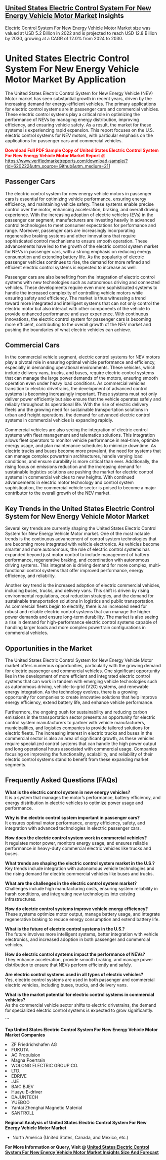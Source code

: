 <h2><a href="https://www.verifiedmarketreports.com/download-sample/?rid=620222&amp;utm_source=Github&amp;utm_medium=211" target="_blank">United States Electric Control System For New Energy Vehicle Motor Market</a> Insights</h2><p>Electric Control System For New Energy Vehicle Motor Market size was valued at USD 5.2 Billion in 2022 and is projected to reach USD 12.8 Billion by 2030, growing at a CAGR of 12.0% from 2024 to 2030.</p><p><h1>United States Electric Control System For New Energy Vehicle Motor Market By Application</h1><p>The United States Electric Control System for New Energy Vehicle (NEV) Motor market has seen substantial growth in recent years, driven by the increasing demand for energy-efficient vehicles. The primary applications for electric control systems are in passenger cars and commercial vehicles. These electric control systems play a critical role in optimizing the performance of NEVs by managing energy distribution, improving efficiency, and ensuring vehicle safety. As a result, the market for these systems is experiencing rapid expansion. This report focuses on the U.S. electric control systems for NEV motors, with particular emphasis on the applications for passenger cars and commercial vehicles.</p><p><p><span class=""><span style="color: #ff0000;"><strong>Download Full PDF Sample Copy of United States Electric Control System For New Energy Vehicle Motor Market Report</strong> @ </span><a href="https://www.verifiedmarketreports.com/download-sample/?rid=620222&amp;utm_source=Github&amp;utm_medium=211" target="_blank">https://www.verifiedmarketreports.com/download-sample/?rid=620222&amp;utm_source=Github&amp;utm_medium=211</a></span></p></p><h2>Passenger Cars</h2><p>The electric control system for new energy vehicle motors in passenger cars is essential for optimizing vehicle performance, ensuring energy efficiency, and maintaining vehicle safety. These systems enable precise control over the motor, enhancing acceleration, braking, and overall driving experience. With the increasing adoption of electric vehicles (EVs) in the passenger car segment, manufacturers are investing heavily in advanced control technologies to meet consumer expectations for performance and range. Moreover, passenger cars are increasingly incorporating regenerative braking systems and other innovations that require sophisticated control mechanisms to ensure smooth operation. These advancements have led to the growth of the electric control system market for NEVs in passenger cars, with a strong emphasis on reducing energy consumption and extending battery life. As the popularity of electric passenger vehicles continues to rise, the demand for more refined and efficient electric control systems is expected to increase as well.</p><p>Passenger cars are also benefiting from the integration of electric control systems with new technologies such as autonomous driving and connected vehicles. These developments require even more sophisticated systems to handle the increased complexity of controlling vehicle motors while ensuring safety and efficiency. The market is thus witnessing a trend toward more integrated and intelligent systems that can not only control the electric motor but also interact with other components of the vehicle to provide enhanced performance and user experience. With continuous innovations, the electric control system for passenger cars is becoming more efficient, contributing to the overall growth of the NEV market and pushing the boundaries of what electric vehicles can achieve.</p><h2>Commercial Cars</h2><p>In the commercial vehicle segment, electric control systems for NEV motors play a pivotal role in ensuring optimal vehicle performance and efficiency, especially in demanding operational environments. These vehicles, which include delivery vans, trucks, and buses, require electric control systems that can manage the large power demands of the motors, ensuring smooth operation even under heavy load conditions. As commercial vehicles transition to electric drivetrains, the development of advanced control systems is becoming increasingly important. These systems must not only deliver power efficiently but also ensure that the vehicle operates safely and reliably throughout its operational life. With the rise of electric delivery fleets and the growing need for sustainable transportation solutions in urban and freight operations, the demand for advanced electric control systems in commercial vehicles is expanding rapidly.</p><p>Commercial vehicles are also seeing the integration of electric control systems with fleet management and telematics solutions. This integration allows fleet operators to monitor vehicle performance in real-time, optimize energy usage, and plan maintenance schedules to minimize downtime. As electric trucks and buses become more prevalent, the need for systems that can manage complex powertrain architectures, handle varying load conditions, and ensure durability is more critical than ever. Additionally, the rising focus on emissions reduction and the increasing demand for sustainable logistics solutions are pushing the market for electric control systems in commercial vehicles to new heights. With continued advancements in electric motor technology and control system sophistication, the commercial vehicle sector is poised to become a major contributor to the overall growth of the NEV market.</p><h2>Key Trends in the United States Electric Control System for New Energy Vehicle Motor Market</h2><p>Several key trends are currently shaping the United States Electric Control System for New Energy Vehicle Motor market. One of the most notable trends is the continuous advancement of control system technologies that are becoming more integrated with vehicle electronics. As vehicles become smarter and more autonomous, the role of electric control systems has expanded beyond just motor control to include management of battery performance, regenerative braking, and coordination with autonomous driving systems. This integration is driving demand for more complex, multi-functional control systems that offer improved performance, energy efficiency, and reliability.</p><p>Another key trend is the increased adoption of electric commercial vehicles, including buses, trucks, and delivery vans. This shift is driven by rising environmental regulations, cost reduction strategies, and the demand for sustainable transportation solutions in logistics and public transportation. As commercial fleets begin to electrify, there is an increased need for robust and reliable electric control systems that can manage the higher power demands and ensure long-term durability. The market is also seeing a rise in demand for high-performance electric control systems capable of handling larger loads and more complex powertrain configurations in commercial vehicles.</p><h2>Opportunities in the Market</h2><p>The United States Electric Control System for New Energy Vehicle Motor market offers numerous opportunities, particularly with the growing demand for electric passenger and commercial vehicles. One significant opportunity lies in the development of more efficient and integrated electric control systems that can work in tandem with emerging vehicle technologies such as autonomous driving, vehicle-to-grid (V2G) systems, and renewable energy integration. As the technology evolves, there is a growing opportunity for companies to create innovative solutions that help improve energy efficiency, extend battery life, and enhance vehicle performance.</p><p>Furthermore, the ongoing push for sustainability and reducing carbon emissions in the transportation sector presents an opportunity for electric control system manufacturers to partner with vehicle manufacturers, municipalities, and logistics companies to provide tailored solutions for electric fleets. The increasing interest in electric trucks and buses in the commercial sector is also an area of significant growth, as these vehicles require specialized control systems that can handle the high power output and long operational hours associated with commercial usage. Companies focusing on improving the functionality, scalability, and reliability of their electric control systems stand to benefit from these expanding market segments.</p><h2>Frequently Asked Questions (FAQs)</h2><p><strong>What is the electric control system in new energy vehicles?</strong><br> It is a system that manages the motor’s performance, battery efficiency, and energy distribution in electric vehicles to optimize power usage and performance.</p><p><strong>Why is the electric control system important in passenger cars?</strong><br> It ensures optimal motor performance, energy efficiency, safety, and integration with advanced technologies in electric passenger cars.</p><p><strong>How does the electric control system work in commercial vehicles?</strong><br> It regulates motor power, monitors energy usage, and ensures reliable performance in heavy-duty commercial electric vehicles like trucks and buses.</p><p><strong>What trends are shaping the electric control system market in the U.S.?</strong><br> Key trends include integration with autonomous vehicle technologies and the rising demand for electric commercial vehicles like buses and trucks.</p><p><strong>What are the challenges in the electric control system market?</strong><br> Challenges include high manufacturing costs, ensuring system reliability in harsh conditions, and integrating new technologies into existing infrastructures.</p><p><strong>How do electric control systems improve vehicle energy efficiency?</strong><br> These systems optimize motor output, manage battery usage, and integrate regenerative braking to reduce energy consumption and extend battery life.</p><p><strong>What is the future of electric control systems in the U.S.?</strong><br> The future involves more intelligent systems, better integration with vehicle electronics, and increased adoption in both passenger and commercial vehicles.</p><p><strong>How do electric control systems impact the performance of NEVs?</strong><br> They enhance acceleration, provide smooth braking, and manage power distribution to ensure that NEVs perform efficiently and safely.</p><p><strong>Are electric control systems used in all types of electric vehicles?</strong><br> Yes, electric control systems are used in both passenger and commercial electric vehicles, including buses, trucks, and delivery vans.</p><p><strong>What is the market potential for electric control systems in commercial vehicles?</strong><br> As the commercial vehicle sector shifts to electric drivetrains, the demand for specialized electric control systems is expected to grow significantly.</p>```</p><p><strong>Top United States Electric Control System For New Energy Vehicle Motor Market Companies</strong></p><div data-test-id=""><p><li>ZF Friedrichshafen AG</li><li> FUKUTA</li><li> AC Propulsion</li><li> Magna Poertrain</li><li> WOLONG ELECTRIC GROUP CO.</li><li> LTD.</li><li> EDRIVE</li><li> JJE</li><li> BAIC BJEV</li><li> Huayu E-driver</li><li> DAJUNTECH</li><li> YUEBOO</li><li> Yantai Zhenghai Magnetic Material</li><li> SANTROLL</li></p><div><strong>Regional Analysis of&nbsp;United States Electric Control System For New Energy Vehicle Motor Market</strong></div><ul><li dir="ltr"><p dir="ltr">North America&nbsp;(United States, Canada, and Mexico, etc.)</p></li></ul><p><strong>For More Information or Query, Visit @&nbsp;</strong><strong><a href="https://www.verifiedmarketreports.com/product/electric-control-system-for-new-energy-vehicle-motor-market/?utm_source=Github&amp;utm_medium=211" target="_blank">United States Electric Control System For New Energy Vehicle Motor Market Insights Size And Forecast</a></strong></p></div>
